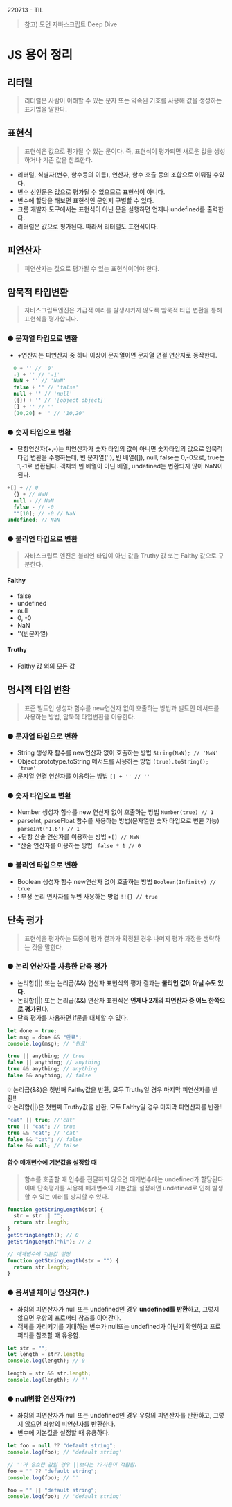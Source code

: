 220713 - TIL

> 참고) 모던 자바스크립트 Deep Dive

# JS 용어 정리

## 리터럴

> 리터럴은 사람이 이해할 수 있는 문자 또는 약속된 기호를 사용해 값을 생성하는 표기법을 말한다.

## 표현식

> 표현식은 값으로 평가될 수 있는 문이다. 즉, 표현식이 평가되면 새로운 값을 생성하거나 기존 값을 참조한다.

- 리터럴, 식별자(변수, 함수등의 이름), 연산자, 함수 호출 등의 조합으로 이뤄질 수있다.
- 변수 선언문은 값으로 평가될 수 없으므로 표현식이 아니다.
- 변수에 할당을 해보면 표현식인 문인지 구별할 수 있다.
- 크롬 개발자 도구에서는 표현식이 아닌 문을 실행하면 언제나 undefined를 출력한다.
- 리터럴은 값으로 평가된다. 따라서 리터럴도 표현식이다.

## 피연산자

> 피연산자는 값으로 평가될 수 있는 표현식이어야 한다.

## 암묵적 타입변환

> 자바스크립트엔진은 가급적 에러를 발생시키지 않도록 암묵적 타입 변환을 통해 표현식을 평가합니다.

### ● 문자열 타입으로 변환

- +연산자는 피연산자 중 하나 이상이 문자열이면 문자열 연결 연산자로 동작한다.

```js
  0 + '' // '0'
  -1 + '' // '-1'
  NaN + '' // 'NaN'
  false + '' // 'false'
  null + '' // 'null'
  ({}) + '' // '[object object]'
  [] + '' // ''
  [10,20] + '' // '10,20'
```

### ● 숫자 타입으로 변환

- 단항연산자(+,-)는 피연산자가 숫자 타입의 값이 아니면 숫자타입의 값으로 암묵적 타입 변환을 수행하는데, 빈 문자열(''), 빈 배열([]), null, false는 0,-0으로, true는 1,-1로 변환된다. 객체와 빈 배열이 아닌 배열, undefined는 변환되지 않아 NaN이 된다.

```js
+[] + // 0
  {} + // NaN
  null - // NaN
  false - // -0
  ""[10]; // -0 // NaN
undefined; // NaN
```

### ● 불리언 타입으로 변환

> 자바스크립트 엔진은 불리언 타입이 아닌 값을 Truthy 값 또는 Falthy 값으로 구분한다.

#### Falthy

- false
- undefined
- null
- 0, -0
- NaN
- ''(빈문자열)

#### Truthy

- Falthy 값 외의 모든 값

## 명시적 타입 변환

> 표준 빌트인 생성자 함수를 new연산자 없이 호출하는 방법과 빌트인 메서드를 사용하는 방법, 암묵적 타입변환을 이용한다.

### ● 문자열 타입으로 변환

- String 생성자 함수를 new연산자 없이 호출하는 방법 `String(NaN); // 'NaN'`
- Object.prototype.toString 메서드를 사용하는 방법 `(true).toString(); 'true'`
- 문자열 연결 연산자를 이용하는 방법 `[] + '' // ''`

### ● 숫자 타입으로 변환

- Number 생성자 함수를 new 연산자 없이 호출하는 방법 `Number(true) // 1`
- parseInt, parseFloat 함수를 사용하는 방법(문자열만 숫자 타입으로 변환 가능) `parseInt('1.6') // 1`
- +단항 산술 연산자를 이용하는 방법 `+[] // NaN`
- \*산술 연산자를 이용하는 방법 ` false * 1 // 0`

### ● 불리언 타입으로 변환

- Boolean 생성자 함수 new연산자 없이 호출하는 방법 `Boolean(Infinity) // true`
- ! 부정 논리 연사자를 두번 사용하는 방법 `!!{} // true`

## 단축 평가

> 표현식을 평가하는 도중에 평가 결과가 확정된 경우 나머지 평가 과정을 생략하는 것을 말한다.

### ● 논리 연산자를 사용한 단축 평가

- 논리합(||) 또는 논리곱(&&) 연산자 표현식의 평가 결과는 <b>불리언 값이 아닐 수도 있다.</b>
- 논리합(||) 또는 논리곱(&&) 연산자 표현식은 <b>언제나 2개의 피연산자 중 어느 한쪽으로 평가된다.</b>
- 단축 평가를 사용하면 if문을 대체할 수 있다.

```js
let done = true;
let msg = done && "완료";
console.log(msg); // '완료'
```

```js
true || anything; // true
false || anything; // anything
true && anything; // anything
false && anything; // false
```

💡 논리곱(&&)은 첫번째 Falthy값을 반환, 모두 Truthy일 경우 마지막 피연산자를 반환!!  
💡 논리합(||)은 첫번째 Truthy값을 반환, 모두 Falthy일 경우 마지막 피연산자를 반환!!

```js
"cat" || true; //'cat'
true || "cat"; // true
true && "cat"; // 'cat'
false && "cat"; // false
false && null; // false
```

#### 함수 매개변수에 기본값을 설정할 때

> 함수를 호출할 때 인수를 전달하지 않으면 매개변수에는 undefined가 할당된다. 이때 단축평가를 사용해 매개변수의 기본값을 설정하면 undefined로 인해 발생할 수 있는 에러를 방지할 수 있다.

```js
function getStringLength(str) {
  str = str || "";
  return str.length;
}
getStringLength(); // 0
getStringLength("hi"); // 2

// 매개변수에 기본값 설정
function getStringLength(str = "") {
  return str.length;
}
```

### ● 옵셔널 체이닝 연산자(?.)

- 좌항의 피연산자가 null 또는 undefined인 경우 <b>undefined를 반환</b>하고, 그렇지 않으면 우항의 프로퍼티 참조를 이어간다.
- 객체를 가리키기를 기대하는 변수가 null또는 undefined가 아닌지 확인하고 프로퍼티를 참조할 때 유용함.

```js
let str = "";
let length = str?.length;
console.log(length); // 0

length = str && str.length;
console.log(length); // ''
```

### ● null병합 연산자(??)

- 좌항의 피연산자가 null 또는 undefined인 경우 우항의 피연산자를 반환하고, 그렇지 않으면 좌항의 피연산자를 반환한다.
- 변수에 기본값을 설정할 때 유용하다.

```js
let foo = null ?? "default string";
console.log(foo); // 'default string'

// ''가 유효한 값일 경우 ||보다는 ??사용이 적합함.
foo = "" ?? "default string";
console.log(foo); // ''

foo = "" || "default string";
console.log(foo); // 'default string'
```
